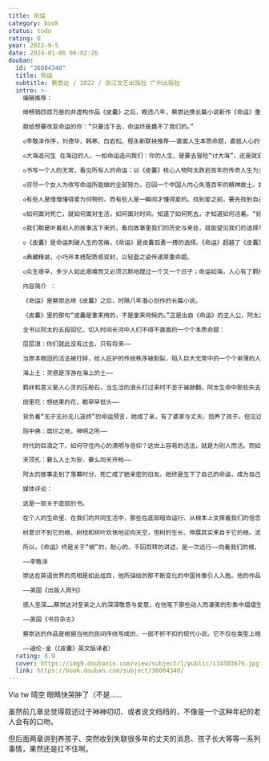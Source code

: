 ```yaml
---
title: 命运
category: book
status: todo
rating: 0
year: 2022-9-5
date: 2024-01-06 06:02:26
douban:
  id: "36084340"
  title: 命运
  subtitle: 蔡崇达 / 2022 / 浙江文艺出版社 广州出版社
  intro: >-
    编辑推荐：

    继畅销四百万册的非虚构作品《皮囊》之后，睽违八年，蔡崇达携长篇小说新作《命运》重磅归来！

    献给想要改变命运的你：“只要活下去，命运终是赢不了我们的。”

    ◇李敬泽作序，刘德华、韩寒、白岩松、程永新联袂推荐——直面人生本质命题，直抵人心的惊喜之作。

    ◇大海追问生 在海边的人，一如命运追问我们：你的人生，是要去冒险“讨大海”，还是就安逸“讨小海”？你想要怎么活？你找到要成为的自己了吗？

    ◇书写一个人的无常，看见所有人的命运：以《皮囊》核心人物阿太跌宕百年的传奇人生为主线，那些与命运咬牙切齿的搏斗，那些沉默寡言的爱与矢志不忘的告别。一个人的心灵成长史，也是我们每个人命运的回声。

    ◇穷尽一个女人为改写命运所能做的全部努力，召回一个中国人内心失落百年的精神故土。她对命运不服过，不信过，与之搏斗；她的人生得到过、失去过，始终“我命由我”；她生下了自己的命运，这人间她来过，她永不再回。

    ◇有些人是慢慢懂得爱为何物的，而有些人是一瞬间才懂得爱的。找到爱之前，要先找到自己：“想过不同人生的人，生活过不到一起去。”

    ◇如何面对死亡，就如何面对生活，如何面对时间。知道了如何死去，才知道如何活着。“好的死亡就像熟透了自然从树上落下来的果子，死的时候，世间和自己都没有伤口。”

    ◇我们都是听着别人的故事活下来的，看向故事里我们的历史与来处，就能望见我们的选择与未来：“人的灵魂就是这故事长出来的。人以一身又一身的皮囊，装这一个又一个故事。”

    ◇《皮囊》是命运刺破人生的苦痛，《命运》是皮囊孤勇一搏的选择。《命运》超越了《皮囊》，并向文学的本质命题深深一跃。

    ◇典藏精装，小巧开本搭配质感双封，以轻盈之姿传递厚重命题。

    ◇众生艰辛，多少人如此艰难而又必须沉默地蹚过一个又一个日子；命运如海，人心有了羁绊，才有了着落。一本让你痛哭、给你力量的心灵故事，读罢才发现，那眼泪竟是为自己而流。

    内容简介 ：

    《命运》是蔡崇达继《皮囊》之后，时隔八年潜心创作的长篇小说。

    《皮囊》里的那句“皮囊是拿来用的，不是拿来伺候的。”正是出自《命运》的主人公，阿太之口。《命运》以九十九岁的她一生的故事为主线，串联起福建闽南沿海小镇几代人的人生故事、命运选择与时代浮沉。

    全书以阿太的五段回忆，切入时间长河中人们不得不直面的一个个本质命题：

    层层浪：你们就此没有过去，只有将来——

    当原本稳固的活法被打碎，给人庇护的传统秩序被割裂，陷入巨大无常中的一个个单薄的人，要如何活下去？内心的安宁要放置在何处？

    海上土：灵感是浮游在海上的土——

    羁绊和意义是人心灵的压舱石，当生活的浪头打过来时不至于被掀翻。阿太生命中那些失去了压舱石的人，被命运一个个顺水推舟地带走了。而此时的她，尚只有十六岁。

    田里花：想结果的花，都早早低头——

    背负着“无子无孙无儿送终”的命运预言，她成了亲，有了婆家与丈夫，抱养了孩子。但见过命运的人会明白，命运的激流从未停止，人在其中并不知晓，哪一次告别，就是诀别。

    厕中佛：腐烂之地，神明之所——

    时代的巨浪之下，如何守住内心的清明与信仰？这世上容易的活法，就是为别人而活。而如果那人恰好也是为你而活，那么日子再苦，也过得像地瓜一样甜了。

    天顶孔：要么入土为安，要么向天开枪——

    阿太的故事走到了落幕时分，死亡成了她亲密的旧友。她终是生下了自己的命运，成为自己命运的母亲。这人间她来过，她永不再回。

    媒体评论：

    这是一部关于底部的书。

    在个人的生命里、在我们的共同生活中，那些在底部暗自运行、从根本上支撑着我们的信念；那些让我们在有限的选择和浩大的无常中站立着、向前走去的力量；那些让我们相信生活和生命自有意义的、内心的神灵。

    树意识不到它的根，树枝和树叶欢快地迎向天空，但树的生长、伸展其实来自于它的根。泥土中的力量引领我们向上。

    所以，《命运》终是关于“根”的，耐心的、千回百转的讲述，是一次远行——向着我们的根、向着我们精神的故乡和远方。

    ——李敬泽

    崇达在英语世界的亮相是如此炫目，他所描绘的那不断变化的中国肖像引人入胜。他的作品闪耀着一位优秀小说作者的聪明才智。

    ——美国《出版人周刊》

    感人至深……蔡崇达对至亲之人的深深敬意与爱意，在他笔下那些动人而凄美的形象中熠熠生辉。

    ——美国《书目杂志》

    蔡崇达的作品是根据当地的民间传统写成的，一部不折不扣的现代小说。它不仅在类型上相当罕见，在翻译著作中，尤其显得独特。它帮助读者发现大多数人看不到的生活，这种共情的建立能够跨越国界，跨越文化，跨越语言。

    ——迪伦·金（《皮囊》英文版译者）
  rating: 8.9
  cover: https://img9.doubanio.com/view/subject/l/public/s34303676.jpg
  link: https://book.douban.com/subject/36084340/
---
```


Via tw 晴空 
眼睛快哭肿了（不是……

虽然前几章总觉得叙述过于神神叨叨、或者说文绉绉的，不像是一个这种年纪的老人会有的口吻。

但后面两章讲到养孩子、突然收到失联很多年的丈夫的消息、孩子长大等等一系列事情，果然还是扛不住啊。
